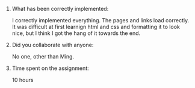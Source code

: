 1. What has been correctly implemented:

	I correctly implemented everything. The pages and links load correctly. It was difficult at first learnign html and css and formatting it to look nice, but I think I got the hang of it towards the end.

2. Did you collaborate with anyone:

	No one, other than Ming.

3. Time spent on the assignment:

	10 hours